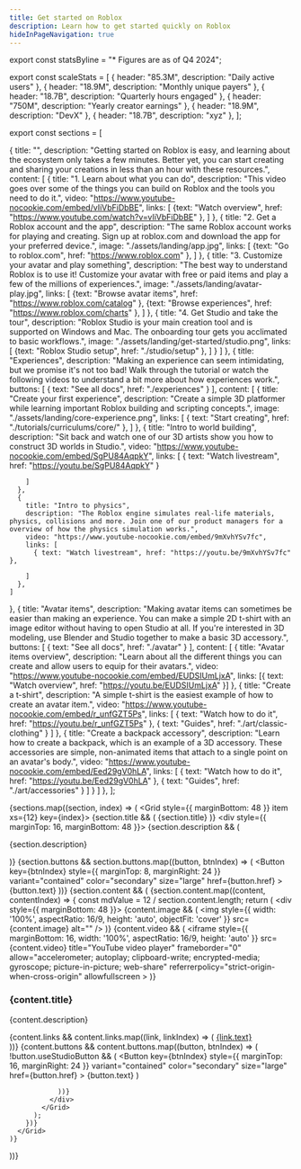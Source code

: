 ```yaml
---
title: Get started on Roblox
description: Learn how to get started quickly on Roblox
hideInPageNavigation: true
---
```


export const statsByline = "* Figures are as of Q4 2024";

export const scaleStats = [
  { header: "85.3M", description: "Daily active users" },
  { header: "18.9M", description: "Monthly unique payers" },
  { header: "18.7B", description: "Quarterly hours engaged" },
  { header: "750M", description: "Yearly creator earnings" },
  { header: "18.9M", description: "DevX" },
  { header: "18.7B", description: "xyz" },
];

export const sections = [

  {
    title: "",
    description: "Getting started on Roblox is easy, and learning about the ecosystem only takes a few minutes. Better yet, you can start creating and sharing your creations in less than an hour with these resources.",
    content: [
      {
        title: "1. Learn about what you can do",
        description: "This video goes over some of the things you can build on Roblox and the tools you need to do it.",
        video: "https://www.youtube-nocookie.com/embed/vIiVbFiDbBE",
        links: [
          {text: "Watch overview", href: "https://www.youtube.com/watch?v=vIiVbFiDbBE" },
        ]
      },
      {
        title: "2. Get a Roblox account and the app",
        description: "The same Roblox account works for playing and creating. Sign up at roblox.com and download the app for your preferred device.",
        image: "./assets/landing/app.jpg",
        links: [
          {text: "Go to roblox.com", href: "https://www.roblox.com" },
        ]
      },
      {
        title: "3. Customize your avatar and play something",
        description: "The best way to understand Roblox is to use it! Customize your avatar with free or paid items and play a few of the millions of experiences.",
        image: "./assets/landing/avatar-play.jpg",
        links: [
          {text: "Browse avatar items", href: "https://www.roblox.com/catalog" },
          {text: "Browse experiences", href: "https://www.roblox.com/charts" },
        ]
      },
      {
        title: "4. Get Studio and take the tour",
        description: "Roblox Studio is your main creation tool and is supported on Windows and Mac. The onboarding tour gets you acclimated to basic workflows.",
        image: "./assets/landing/get-started/studio.png",
        links: [
          {text: "Roblox Studio setup", href: "./studio/setup" },
        ]
      }
    ]
  },
  {
    title: "Experiences",
    description: "Making an experience can seem intimidating, but we promise it's not too bad! Walk through the tutorial or watch the following videos  to understand a bit more about how experiences work.",
    buttons: [
      { text: "See all docs", href: "./experiences" }
    ],
    content: [
      {
        title: "Create your first experience",
        description: "Create a simple 3D platformer while learning important Roblox building and scripting concepts.",
        image: "./assets/landing/core-experience.png",
        links: [
          { text: "Start creating", href: "./tutorials/curriculums/core/" },
        ]
      },
      {
        title: "Intro to world building",
        description: "Sit back and watch one of our 3D artists show you how to construct 3D worlds in Studio.",
        video: "https://www.youtube-nocookie.com/embed/SgPU84AqpkY",
        links: [
          { text: "Watch livestream", href: "https://youtu.be/SgPU84AqpkY" }

        ]
      },
      {
        title: "Intro to physics",
        description: "The Roblox engine simulates real-life materials, physics, collisions and more. Join one of our product managers for a overview of how the physics simulation works.",
        video: "https://www.youtube-nocookie.com/embed/9mXvhYSv7fc",
        links: [
          { text: "Watch livestream", href: "https://youtu.be/9mXvhYSv7fc" },
          
        ]
      },
    ]
  },
  {
    title: "Avatar items",
    description: "Making avatar items can sometimes be easier than making an experience. You can make a simple 2D t-shirt with an image editor without having to open Studio at all. If you're interested in 3D modeling, use Blender and Studio together to make a basic 3D accessory.",
    buttons: [
      { text: "See all docs", href: "./avatar" }
    ],
    content: [
      {
        title: "Avatar items overview",
        description: "Learn about all the different things you can create and allow users to equip for their avatars.",
        video: "https://www.youtube-nocookie.com/embed/EUDSIUmLjxA",
        links: [{ text: "Watch overview", href: "https://youtu.be/EUDSIUmLjxA" }]
      },
      {
        title: "Create a t-shirt",
        description: "A simple t-shirt is the easiest example of how to create an avatar item.",
        video: "https://www.youtube-nocookie.com/embed/r_unfGZT5Ps",
        links: [
          { text: "Watch how to do it", href: "https://youtu.be/r_unfGZT5Ps" },
          { text: "Guides", href: "./art/classic-clothing" }
        ]
      },
      {
        title: "Create a backpack accessory",
        description: "Learn how to create a backpack, which is an example of a 3D accessory. These accessories are simple, non-animated items that attach to a single point on an avatar's body.",
        video: "https://www.youtube-nocookie.com/embed/Eed29gV0hLA",
        links: [
          { text: "Watch how to do it", href: "https://youtu.be/Eed29gV0hLA" },
          { text: "Guides", href: "./art/accessories" }
        ]
      }
    ]
  },
];

{sections.map((section, index) => (
  <Grid style={{ marginBottom: 48 }} item xs={12} key={index}>
    {section.title && (
      <Typography variant='h1'>{section.title}</Typography>
    )}
    <div style={{ marginTop: 16, marginBottom: 48 }}>
      {section.description && (
        <p>{section.description}</p>
      )}
      {section.buttons && section.buttons.map((button, btnIndex) => (
        <Button
          key={btnIndex}
          style={{ marginTop: 8, marginRight: 24 }}
          variant="contained"
          color="secondary"
          size="large"
          href={button.href}
        >
          {button.text}
        </Button>
      ))}
    </div>
    {section.content && (
      <Grid container spacing={4}>
        {section.content.map((content, contentIndex) => {
          const mdValue = 12 / section.content.length;
          return (
            <Grid item xs={12} sm={6} md={mdValue} key={contentIndex}>
              <div style={{ marginBottom: 48 }}>
                {content.image && (
                  <img
                    style={{ width: '100%', aspectRatio: 16/9, height: 'auto', objectFit: 'cover' }}
                    src={content.image}
                    alt=""
                  />
                )}
                {content.video && (
                  <iframe
                    style={{ marginBottom: 16, width: '100%', aspectRatio: 16/9, height: 'auto' }}
                    src={content.video}
                    title="YouTube video player"
                    frameborder="0"
                    allow="accelerometer; autoplay; clipboard-write; encrypted-media; gyroscope; picture-in-picture; web-share"
                    referrerpolicy="strict-origin-when-cross-origin"
                    allowfullscreen
                  ></iframe>
                )}
                <h3>{content.title}</h3>
                <p>{content.description}</p>
                {content.links && content.links.map((link, linkIndex) => (
                  <a href={link.href} key={linkIndex}>
                    <Typography variant='buttonLarge'>{link.text}</Typography><br />
                  </a>
                ))}
                {content.buttons && content.buttons.map((button, btnIndex) => (
                !button.useStudioButton && (
                  <Button
                    key={btnIndex}
                    style={{ marginTop: 16, marginRight: 24 }}
                    variant="contained"
                    color="secondary"
                    size="large"
                    href={button.href}
                  >
                    {button.text}
                  </Button>
                )

                ))}
              </div>
            </Grid>
          );
        })}
      </Grid>
    )}
  </Grid>
))}
